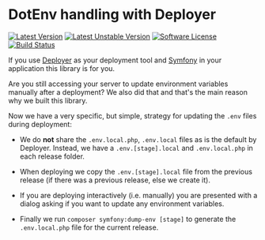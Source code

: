 # DotEnv handling with Deployer

[![Latest Version][ico-version]][link-packagist]
[![Latest Unstable Version][ico-unstable-version]][link-packagist]
[![Software License][ico-license]](LICENSE)
[![Build Status][ico-github-actions]][link-github-actions]

If you use [Deployer](https://deployer.org/) as your deployment tool
and [Symfony](https://symfony.com/) in your application this library is for you.

Are you still accessing your server to update environment variables manually after a deployment?
We also did that and that's the main reason why we built this library.

Now we have a very specific, but simple, strategy for updating the `.env` files during deployment:

* We do **not** share the `.env.local.php`, `.env.local` files as is the default by Deployer.
Instead, we have a `.env.[stage].local` and `.env.local.php` in each release folder.

* When deploying we copy the `.env.[stage].local` file from the previous release
(if there was a previous release, else we create it).

* If you are deploying interactively (i.e. manually) you are presented with a dialog asking if you want to update any
environment variables.

* Finally we run `composer symfony:dump-env [stage]` to generate the `.env.local.php` file for the current release.

[ico-version]: https://poser.pugx.org/setono/deployer-dotenv/v/stable
[ico-unstable-version]: https://poser.pugx.org/setono/deployer-dotenv/v/unstable
[ico-license]: https://poser.pugx.org/setono/deployer-dotenv/license
[ico-github-actions]: https://github.com/Setono/deployer-dotenv/workflows/build/badge.svg

[link-packagist]: https://packagist.org/packages/setono/deployer-dotenv
[link-github-actions]: https://github.com/Setono/deployer-dotenv/actions
